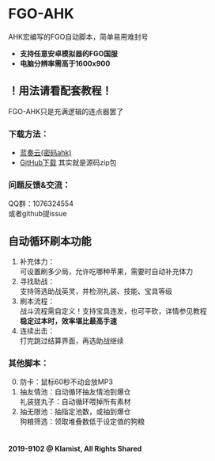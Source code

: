 # FGO-AHK
AHK宏编写的FGO自动脚本，简单易用难封号<br>
- **支持任意安卓模拟器的FGO国服**<br>
- **电脑分辨率需高于1600x900**<br>
## ！用法请看配套教程！
FGO-AHK只是充满逻辑的连点器罢了<br>
### 下载方法：
- [蓝奏云(密码ahk)](https://wwa.lanzoui.com/b0a45c0yb)<br>
- [GitHub下载](https://github.com/Klamist/FGO-AHK/archive/refs/heads/master.zip) 其实就是源码zip包<br>
### 问题反馈&交流：
QQ群：1076324554<br>
或者github提issue<br>
## 自动循环刷本功能
1. 补充体力：<br>可设置刷多少局，允许吃哪种苹果，需要时自动补充体力<br>
2. 寻找助战：<br>支持筛选助战英灵，并检测礼装、技能、宝具等级<br>
3. 刷本流程：<br>战斗流程需自定义！支持宝具连发，也可平砍，详情参见教程<br>**稳定过本时，效率堪比最高手速**<br>
4. 连续出击：<br>打完跳过结算界面，再选助战继续<br>
### 其他脚本：
0. 防卡：鼠标60秒不动会放MP3<br>
1. 抽友情池：自动循环抽友情池到爆仓<br>礼装搓丸子：自动循环喂掉所有素材<br>
2. 抽无限池：抽指定池数，或抽到爆仓<br>狗粮筛选：领取堆叠数低于设定值的狗粮<br><br>
#### 2019-9102 @ Klamist, All Rights Shared
